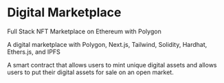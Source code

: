 # Digital Marketplace
 Full Stack NFT Marketplace on Ethereum with Polygon

A digital marketplace with Polygon, Next.js, Tailwind, Solidity, Hardhat, Ethers.js, and IPFS

A smart contract that allows users to mint unique digital assets and allows users to put their digital assets for sale on an open market.


